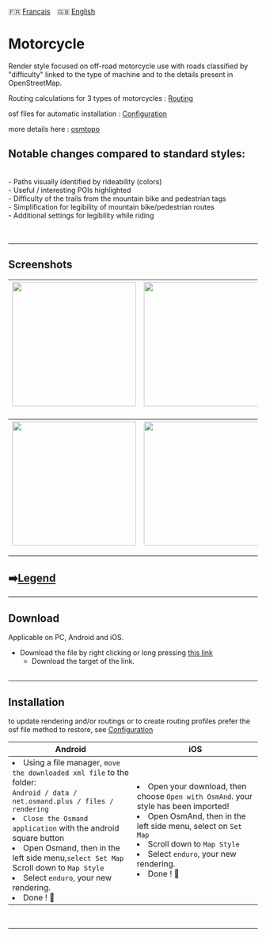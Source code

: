 🇫🇷 [Français](README.md)&emsp;🇬🇧 [English](README_EN.md)

# Motorcycle
Render style focused on off-road motorcycle use with roads classified by "difficulty" linked to the type of machine and to the details present in OpenStreetMap.

Routing calculations for 3 types of motorcycles  :  [Routing](https://github.com/OsmAnd-Rendering/Motorcycle/tree/routing)

osf files for automatic installation : [Configuration](https://github.com/OsmAnd-Rendering/Motorcycle/tree/configuration)

more details here : [osmtopo](https://osmtopo.blogspot.com/2021/02/style-pour-osmand.html)

## Notable changes compared to standard styles:
<br>
- Paths visually identified by rideability (colors)<br>
- Useful / interesting POIs highlighted<br>
- Difficulty of the trails from the mountain bike and pedestrian tags<br>
- Simplification for legibility of mountain bike/pedestrian routes<br>
- Additional settings for legibility while riding<br>
<br><br>

---

## Screenshots<br>

| <img src="https://1.bp.blogspot.com/-80KFHZxn-x0/YHhVVHgiDqI/AAAAAAAAEgw/MLuJSVUiiOQsHM9bJUrFQRJCdPtF02YmgCLcBGAsYHQ/s0/millau_cricri_50_1km.jpg" width="250" /> | <img src="https://1.bp.blogspot.com/-cEhzfD_lhDM/YHhTZ3UGs9I/AAAAAAAAEgo/C6xCHkJYfHg21bxSQ9YYdhXif-gmv-v5ACLcBGAsYHQ/s0/millau_cricri_50_2km.jpg" width="250" /> | <img src="https://1.bp.blogspot.com/-exeX47jqhkE/YHl78COV4-I/AAAAAAAAEhQ/I3XvrOUpvmkKBi8QpOHZ5aZRpA1k255AQCLcBGAsYHQ/s0/balisages.jpg" width="250" /> |
| :-------------: | :-------------: | :-------------: |

### 
| <img src="https://1.bp.blogspot.com/-4PDQS4TdN0U/YJzl-K4DbjI/AAAAAAAAEi0/tXv0eyXuGEMS93m2lxKqQqMrqMsf9busgCLcBGAsYHQ/w296-h640/PT%255B1%255D.jpg" width="250" /> | <img src="https://1.bp.blogspot.com/-VDzxurdpIiI/YJzjwUlMM4I/AAAAAAAAEik/uZcepPSb630Fe-n55IIBL5TmeJz4ZSsfACLcBGAsYHQ/w296-h640/GT_sec%255B1%255D.jpg" width="250" /> | <img src="https://1.bp.blogspot.com/-2jO-scaZT8k/YJzinm1gWHI/AAAAAAAAEic/7Qe9Xhfd9mIbINux-c_4Gw7iRT5DH4ugwCLcBGAsYHQ/w296-h640/GT%255B1%255D.jpg" width="250" /> |
| :-------------: | :-------------: | :-------------: |

---
## ➡️[Legend](Legend.md)
---

## Download
Applicable on PC, Android and iOS.

- Download the file by right clicking or long pressing [this link](https://github.com/OsmAnd-Rendering/Motorcycle/blob/main/enduro.render.xml)
    - Download the target of the link.<br><br>


---

## Installation
to update rendering and/or routings or to create routing profiles prefer the osf file method to restore, see [Configuration](https://github.com/OsmAnd-Rendering/Motorcycle/tree/configuration)

<table>
    <thead>
    <tr>
        <th>Android</th>
        <th>iOS</th>
    </tr>
    </thead>
    <tbody>
    <tr>
        <td width="50%"><li> Using a file manager, <code>move the downloaded xml file</code> to the folder:<br><code>Android / data / net.osmand.plus / files / rendering</code><br><li>  <code>Close the Osmand application</code> with the android square button<br><li> Open Osmand, then in the left side menu,<code>select Set Map</code><br<li> Scroll down to <code>Map Style</code><br> <li> Select  <code>enduro</code>, your new rendering.<br><li> Done ! 🎉</td>
        <td><li> Open your download, then choose <code>Open with OsmAnd</code>. your style has been imported!<br><li> Open OsmAnd, then in the left side menu, select on <code>Set Map</code><br><li> Scroll down to <code>Map Style</code><br><li> Select <code>enduro</code>, your new rendering.<br><li> Done ! 🎉</td>
    </tr>
    <tbody>
</table>

<br>

---

